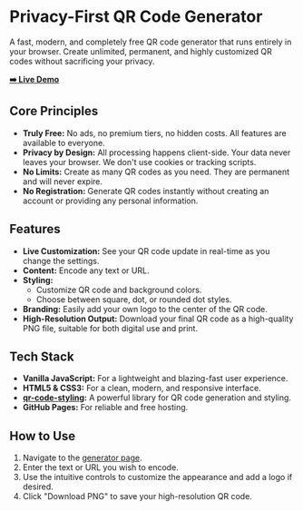 # Privacy-First QR Code Generator

A fast, modern, and completely free QR code generator that runs entirely in your browser. Create unlimited, permanent, and highly customized QR codes without sacrificing your privacy.

**[➡️ Live Demo](https://FOSSpel.github.io/qr-code-generator/)**

## Core Principles

-   **Truly Free:** No ads, no premium tiers, no hidden costs. All features are available to everyone.
-   **Privacy by Design:** All processing happens client-side. Your data never leaves your browser. We don't use cookies or tracking scripts.
-   **No Limits:** Create as many QR codes as you need. They are permanent and will never expire.
-   **No Registration:** Generate QR codes instantly without creating an account or providing any personal information.

## Features

-   **Live Customization:** See your QR code update in real-time as you change the settings.
-   **Content:** Encode any text or URL.
-   **Styling:**
    -   Customize QR code and background colors.
    -   Choose between square, dot, or rounded dot styles.
-   **Branding:** Easily add your own logo to the center of the QR code.
-   **High-Resolution Output:** Download your final QR code as a high-quality PNG file, suitable for both digital use and print.

## Tech Stack

-   **Vanilla JavaScript:** For a lightweight and blazing-fast user experience.
-   **HTML5 & CSS3:** For a clean, modern, and responsive interface.
-   **[qr-code-styling](https://github.com/kozakdenys/qr-code-styling):** A powerful library for QR code generation and styling.
-   **GitHub Pages:** For reliable and free hosting.

## How to Use

1.  Navigate to the [generator page](https://FOSSpel.github.io/qr-code-generator/).
2.  Enter the text or URL you wish to encode.
3.  Use the intuitive controls to customize the appearance and add a logo if desired.
4.  Click "Download PNG" to save your high-resolution QR code.

